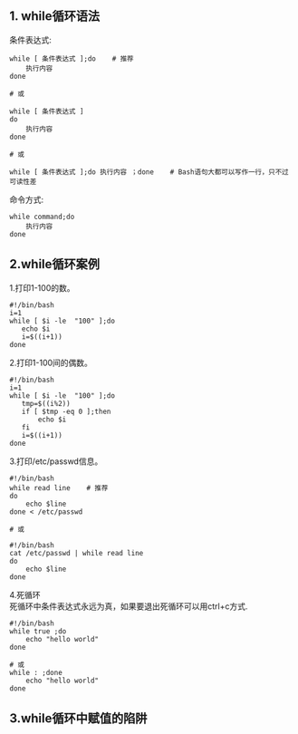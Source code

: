 ## 1. while循环语法

条件表达式:

```
while [ 条件表达式 ];do    # 推荐
    执行内容
done  

# 或

while [ 条件表达式 ]
do
    执行内容
done

# 或

while [ 条件表达式 ];do 执行内容 ；done    # Bash语句大都可以写作一行，只不过可读性差
```

命令方式:

```
while command;do
    执行内容
done
```

## 2.while循环案例

1.打印1-100的数。

```
#!/bin/bash
i=1
while [ $i -le  "100" ];do
   echo $i
   i=$((i+1))
done
```

2.打印1-100间的偶数。

```
#!/bin/bash
i=1
while [ $i -le  "100" ];do
   tmp=$((i%2))
   if [ $tmp -eq 0 ];then
       echo $i     
   fi
   i=$((i+1))
done
```

3.打印/etc/passwd信息。

```
#!/bin/bash    
while read line    # 推荐
do
    echo $line
done < /etc/passwd 

# 或

#!/bin/bash
cat /etc/passwd | while read line
do
    echo $line
done
```

4.死循环  
死循环中条件表达式永远为真，如果要退出死循环可以用ctrl+c方式.

```
#!/bin/bash
while true ;do
    echo "hello world"
done

# 或
while : ;done
    echo "hello world"
done
```

## 3.while循环中赋值的陷阱


